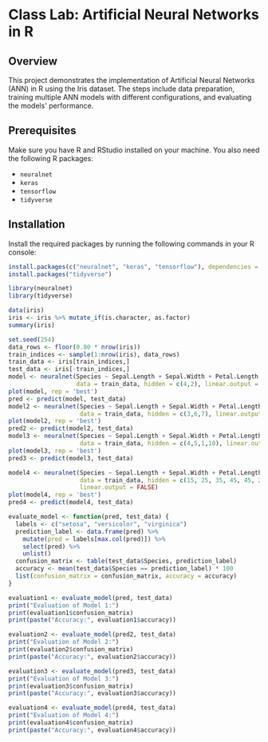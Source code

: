 # Class Lab: Artificial Neural Networks in R

## Overview
This project demonstrates the implementation of Artificial Neural Networks (ANN) in R using the Iris dataset. The steps include data preparation, training multiple ANN models with different configurations, and evaluating the models' performance.

## Prerequisites
Make sure you have R and RStudio installed on your machine. You also need the following R packages:
- `neuralnet`
- `keras`
- `tensorflow`
- `tidyverse`

## Installation

Install the required packages by running the following commands in your R console:

```R
install.packages(c("neuralnet", "keras", "tensorflow"), dependencies = TRUE)
install.packages("tidyverse")

library(neuralnet)
library(tidyverse)

data(iris)
iris <- iris %>% mutate_if(is.character, as.factor)
summary(iris)

set.seed(254)
data_rows <- floor(0.80 * nrow(iris))
train_indices <- sample(1:nrow(iris), data_rows)
train_data <- iris[train_indices,]
test_data <- iris[-train_indices,]
model <- neuralnet(Species ~ Sepal.Length + Sepal.Width + Petal.Length + Petal.Width, 
                   data = train_data, hidden = c(4,2), linear.output = FALSE)
plot(model, rep = 'best')
pred <- predict(model, test_data)
model2 <- neuralnet(Species ~ Sepal.Length + Sepal.Width + Petal.Length + Petal.Width, 
                    data = train_data, hidden = c(3,6,7), linear.output = FALSE)
plot(model2, rep = 'best')
pred2 <- predict(model2, test_data)
model3 <- neuralnet(Species ~ Sepal.Length + Sepal.Width + Petal.Length + Petal.Width, 
                    data = train_data, hidden = c(4,5,1,10), linear.output = FALSE)
plot(model3, rep = 'best')
pred3 <- predict(model3, test_data)

model4 <- neuralnet(Species ~ Sepal.Length + Sepal.Width + Petal.Length + Petal.Width, 
                    data = train_data, hidden = c(15, 25, 35, 45, 45, 25, 15, 45, 55, 12, 22, 32, 42, 42, 22, 12, 40), 
                    linear.output = FALSE)
plot(model4, rep = 'best')
pred4 <- predict(model4, test_data)

evaluate_model <- function(pred, test_data) {
  labels <- c("setosa", "versicolor", "virginica")
  prediction_label <- data.frame(pred) %>% 
    mutate(pred = labels[max.col(pred)]) %>% 
    select(pred) %>% 
    unlist()
  confusion_matrix <- table(test_data$Species, prediction_label)
  accuracy <- mean(test_data$Species == prediction_label) * 100
  list(confusion_matrix = confusion_matrix, accuracy = accuracy)
}

evaluation1 <- evaluate_model(pred, test_data)
print("Evaluation of Model 1:")
print(evaluation1$confusion_matrix)
print(paste("Accuracy:", evaluation1$accuracy))

evaluation2 <- evaluate_model(pred2, test_data)
print("Evaluation of Model 2:")
print(evaluation2$confusion_matrix)
print(paste("Accuracy:", evaluation2$accuracy))

evaluation3 <- evaluate_model(pred3, test_data)
print("Evaluation of Model 3:")
print(evaluation3$confusion_matrix)
print(paste("Accuracy:", evaluation3$accuracy))

evaluation4 <- evaluate_model(pred4, test_data)
print("Evaluation of Model 4:")
print(evaluation4$confusion_matrix)
print(paste("Accuracy:", evaluation4$accuracy))
